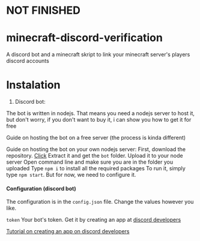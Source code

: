 # NOT FINISHED
# minecraft-discord-verification
A discord bot and a minecraft skript to link your minecraft server's players discord accounts

# Instalation
1. Discord bot:

The bot is written in nodejs. That means you need a nodejs server to host it, but don't worry, if you don't want to buy it, i can show you how to get it for free

Guide on hosting the bot on a free server (the process is kinda different)

Guide on hosting the bot on your own nodejs server:
First, download the repository. [Click](https://github.com/dada513/minecraft-discord-verification/archive/master.zip)
Extract it and get the `bot` folder.
Upload it to your node server
Open command line and make sure you are in the folder you uploaded
Type `npm i` to install all the required packages
To run it, simply type `npm start`. But for now, we need to configure it. 

#### Configuration (discord bot)

The configuration is in the `config.json` file. Change the values however you like.

`token`
Your bot's token. Get it by creating an app at [discord developers](https://discordapp.com/developers) 

[Tutorial on creating an app on discord developers](https://github.com)

